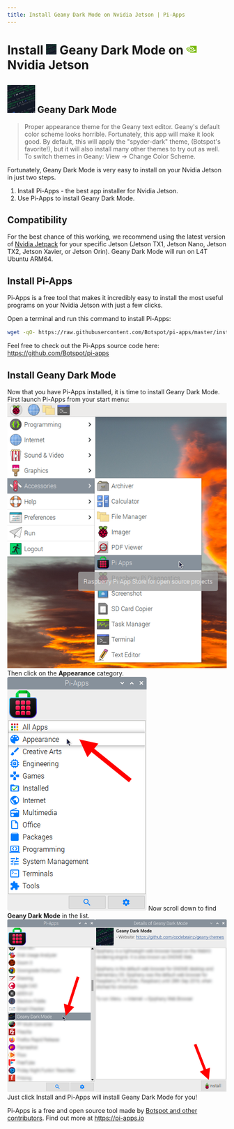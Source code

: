 ```yaml
---
title: Install Geany Dark Mode on Nvidia Jetson | Pi-Apps
---
```

<div class="simple-install-content content">

# Install <img src="/img/app-icons/Geany Dark Mode/icon-64.png" height=24> Geany Dark Mode on <img src=/img/other-icons/nvidia-icon.svg height=24> Nvidia Jetson

## <img src="/img/app-icons/Geany Dark Mode/icon-64.png"> Geany Dark Mode
> Proper appearance theme for the Geany text editor.
> Geany's default color scheme looks horrible. Fortunately, this app will make it look good.
> By default, this will apply the "spyder-dark" theme, (Botspot's favorite!), but it will also install many other themes to try out as well. To switch themes in Geany: View -> Change Color Scheme.

Fortunately, Geany Dark Mode is very easy to install on your Nvidia Jetson in just two steps.
1. Install Pi-Apps - the best app installer for Nvidia Jetson.
2. Use Pi-Apps to install Geany Dark Mode.
</div>
<div class="simple-install-content content">

## Compatibility
For the best chance of this working, we recommend using the latest version of [Nvidia Jetpack](https://developer.nvidia.com/embedded/jetpack-archive) for your specific Jetson (Jetson TX1, Jetson Nano, Jetson TX2, Jetson Xavier, or Jetson Orin).
Geany Dark Mode will run on L4T Ubuntu ARM64.
</div>
<div class="simple-install-content content">

## Install Pi-Apps

Pi-Apps is a free tool that makes it incredibly easy to install the most useful programs on your Nvidia Jetson with just a few clicks.

Open a terminal and run this command to install Pi-Apps:
```bash
wget -qO- https://raw.githubusercontent.com/Botspot/pi-apps/master/install | bash
```
Feel free to check out the Pi-Apps source code here: https://github.com/Botspot/pi-apps
</div>
<div class="simple-install-content content">

## Install Geany Dark Mode

Now that you have Pi-Apps installed, it is time to install Geany Dark Mode.
First launch Pi-Apps from your start menu:
<img src="/img/start-menu.png">
Then click on the <b>Appearance</b> category.
<img src="/img/category-selections/Appearance.png">
Now scroll down to find <b>Geany Dark Mode</b> in the list.
<img src="/img/app-icons/Geany Dark Mode/app-selection.png">
Just click Install and Pi-Apps will install Geany Dark Mode for you!
</div>
<div class="simple-install-content content">

Pi-Apps is a free and open source tool made by [Botspot and other contributors](/about/#contributors). Find out more at https://pi-apps.io
</div>
